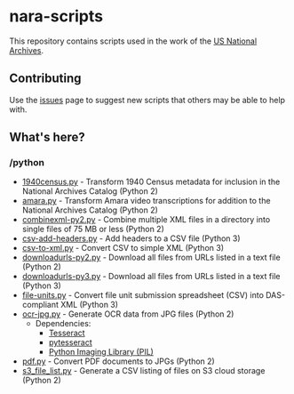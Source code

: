 # nara-scripts
This repository contains scripts used in the work of the [US National Archives](https://www.archives.gov/).

## Contributing
Use the [issues](https://github.com/usnationalarchives/nara-scripts/issues) page to suggest new scripts that others may be able to help with.

## What's here?
### /python
* [1940census.py](https://github.com/usnationalarchives/nara-scripts/blob/master/python/1940census.py) - Transform 1940 Census metadata for inclusion in the National Archives Catalog (Python 2)
* [amara.py](https://github.com/usnationalarchives/nara-scripts/blob/master/python/amara.py) - Transform Amara video transcriptions for addition to the National Archives Catalog (Python 2)
* [combinexml-py2.py](https://github.com/usnationalarchives/nara-scripts/blob/master/python/combinexml-py2.py) - Combine multiple XML files in a directory into single files of 75 MB or less (Python 2)
* [csv-add-headers.py](https://github.com/usnationalarchives/nara-scripts/blob/master/python/csv-add-headers.py) - Add headers to a CSV file (Python 3)
* [csv-to-xml.py](https://github.com/usnationalarchives/nara-scripts/blob/master/python/csv-to-xml.py) - Convert CSV to simple XML (Python 3)
* [downloadurls-py2.py](https://github.com/usnationalarchives/nara-scripts/blob/master/python/downloadurls-py2.py) - Download all files from URLs listed in a text file (Python 2)
* [downloadurls-py3.py](https://github.com/usnationalarchives/nara-scripts/blob/master/python/downloadurls-py3.py) - Download all files from URLs listed in a text file (Python 3)
* [file-units.py](https://github.com/usnationalarchives/nara-scripts/blob/master/python/file-units.py) - Convert file unit submission spreadsheet (CSV) into DAS-compliant XML (Python 3)
* [ocr-jpg.py](https://github.com/usnationalarchives/nara-scripts/blob/master/python/ocr-jpg.py) - Generate OCR data from JPG files (Python 2)
	* Dependencies:
		* [Tesseract](https://github.com/tesseract-ocr/tesseract)
		* [pytesseract](https://github.com/madmaze/pytesseract)
		* [Python Imaging Library (PIL)](https://www.pythonware.com/products/pil/)
* [pdf.py](https://github.com/usnationalarchives/nara-scripts/blob/master/python/pdf.py) - Convert PDF documents to JPGs (Python 2)
* [s3_file_list.py](https://github.com/usnationalarchives/nara-scripts/blob/master/python/s3_file_list.py) - Generate a CSV listing of files on S3 cloud storage (Python 2)
